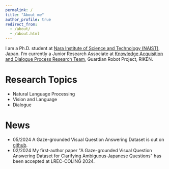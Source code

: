 ```yaml
---
permalink: /
title: "About me"
author_profile: true
redirect_from: 
  - /about/
  - /about.html
---
```


I am a Ph.D. student at [Nara Institute of Science and Technology (NAIST)](https://www.naist.jp/en/), Japan.
I'm currently a Junior Research Associate at [Knowledge Acquisition and Dialogue Process Research Team](https://grp.riken.jp/en/labs/knowl_acqui_dialogue/), Guardian Robot Project, RIKEN.

Research Topics
======
* Natural Language Processing 
* Vision and Language 
* Dialogue

News
======
* 05/2024 A Gaze-grounded Visual Question Answering Dataset is out on [github](https://github.com/riken-grp/GazeVQA/). 
* 02/2024 My first-author paper "A Gaze-grounded Visual Question Answering Dataset for Clarifying Ambiguous Japanese Questions" has been accepted at LREC-COLING 2024.
